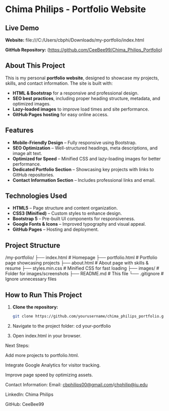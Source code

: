 # Chima Philips - Portfolio Website

## Live Demo
**Website:** file:///C:/Users/cbphi/Downloads/my-portfolio/index.html 

**GitHub Repository:** (https://github.com/CeeBee99/Chima_Philips_Portfolio)

## About This Project
This is my personal **portfolio website**, designed to showcase my projects, skills, and contact information. The site is built with:
- **HTML & Bootstrap** for a responsive and professional design.
- **SEO best practices**, including proper heading structure, metadata, and optimized images.
- **Lazy-loaded images** to improve load times and site performance.
- **GitHub Pages hosting** for easy online access.

## Features
- **Mobile-Friendly Design** – Fully responsive using Bootstrap.
- **SEO Optimization** – Well-structured headings, meta descriptions, and image alt text.
- **Optimized for Speed** – Minified CSS and lazy-loading images for better performance.
- **Dedicated Portfolio Section** – Showcasing key projects with links to GitHub repositories.
- **Contact Information Section** – Includes professional links and email.

## Technologies Used
- **HTML5** – Page structure and content organization.
- **CSS3 (Minified)** – Custom styles to enhance design.
- **Bootstrap 5** – Pre-built UI components for responsiveness.
- **Google Fonts & Icons** – Improved typography and visual appeal.
- **GitHub Pages** – Hosting and deployment.

## Project Structure
/my-portfolio/ 
├── index.html # Homepage 
├── portfolio.html # Portfolio page showcasing projects 
├── about.html # About page with skills & resume 
├── styles.min.css # Minified CSS for fast loading 
├── images/ # Folder for images/screenshots 
├── README.md # This file 
└── .gitignore # Ignore unnecessary files



## How to Run This Project
1. **Clone the repository:**
   ```sh
   git clone https://github.com/yourusername/chima_philips_portfolio.git

2. Navigate to the project folder:
cd your-portfolio

3. Open index.html in your browser.

Next Steps:

Add more projects to portfolio.html.

Integrate Google Analytics for visitor tracking.

Improve page speed by optimizing assets.

Contact Information:
Email: cbphilips00@gmail.com/chphilip@iu.edu

LinkedIn: Chima Philips

GitHub: CeeBee99
